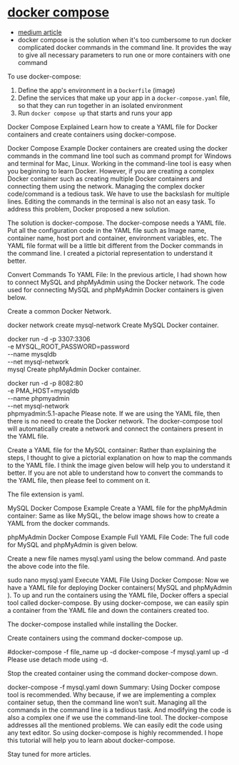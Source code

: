 # [docker compose](https://docs.docker.com/compose/)

- [medium article](https://medium.com/codex/docker-compose-explained-3954baf495ec)
- docker compose is the solution when it's too cumbersome to run docker complicated docker commands in the command line. It provides the way to give all necessary parameters to run one or more containers with one command

To use docker-compose:
1. Define the app's environment in a `Dockerfile` (image)
1. Define the services that make up your app in a `docker-compose.yaml` file, so that they can run together in an isolated environment
1. Run `docker compose up` that starts and runs your app

Docker Compose Explained
Learn how to create a YAML file for Docker containers and create containers using docker-compose.

Docker Compose Example
Docker containers are created using the docker commands in the command line tool such as command prompt for Windows and terminal for Mac, Linux. Working in the command-line tool is easy when you beginning to learn Docker. However, if you are creating a complex Docker container such as creating multiple Docker containers and connecting them using the network. Managing the complex docker code/command is a tedious task. We have to use the backslash for multiple lines. Editing the commands in the terminal is also not an easy task. To address this problem, Docker proposed a new solution.

The solution is docker-compose. The docker-compose needs a YAML file. Put all the configuration code in the YAML file such as Image name, container name, host port and container, environment variables, etc. The YAML file format will be a little bit different from the Docker commands in the command line. I created a pictorial representation to understand it better.

Convert Commands To YAML File:
In the previous article, I had shown how to connect MySQL and phpMyAdmin using the Docker network. The code used for connecting MySQL and phpMyAdmin Docker containers is given below.

Create a common Docker Network.

docker network create mysql-network
Create MySQL Docker container.

docker run -d -p 3307:3306 \
    -e MYSQL_ROOT_PASSWORD=password \
    --name mysqldb \
    --net mysql-network \
    mysql
Create phpMyAdmin Docker container.

docker run -d -p 8082:80 \
    -e PMA_HOST=mysqldb \
    --name phpmyadmin \
    --net mysql-network \
    phpmyadmin:5.1-apache
Please note. If we are using the YAML file, then there is no need to create the Docker network. The docker-compose tool will automatically create a network and connect the containers present in the YAML file.

Create a YAML file for the MySQL container:
Rather than explaining the steps, I thought to give a pictorial explanation on how to map the commands to the YAML file. I think the image given below will help you to understand it better. If you are not able to understand how to convert the commands to the YAML file, then please feel to comment on it.

The file extension is yaml.


MySQL Docker Compose Example
Create a YAML file for the phpMyAdmin container:
Same as like MySQL, the below image shows how to create a YAML from the docker commands.


phpMyAdmin Docker Compose Example
Full YAML File Code:
The full code for MySQL and phpMyAdmin is given below.


Create a new file names mysql.yaml using the below command. And paste the above code into the file.

sudo nano mysql.yaml
Execute YAML File Using Docker Compose:
Now we have a YAML file for deploying Docker containers( MySQL and phpMyAdmin ). To up and run the containers using the YAML file, Docker offers a special tool called docker-compose. By using docker-compose, we can easily spin a container from the YAML file and down the containers created too.

The docker-compose installed while installing the Docker.

Create containers using the command docker-compose up.

#docker-compose -f file_name up -d
docker-compose -f mysql.yaml up -d
Please use detach mode using -d.

Stop the created container using the command docker-compose down.

docker-compose -f mysql.yaml down
Summary:
Using Docker compose tool is recommended. Why because, if we are implementing a complex container setup, then the command line won’t suit. Managing all the commands in the command line is a tedious task. And modifying the code is also a complex one if we use the command-line tool. The docker-compose addresses all the mentioned problems. We can easily edit the code using any text editor. So using docker-compose is highly recommended. I hope this tutorial will help you to learn about docker-compose.

Stay tuned for more articles.

